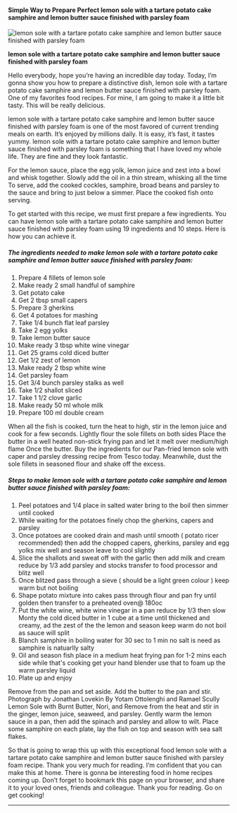             

#### Simple Way to Prepare Perfect lemon sole with a tartare potato cake samphire and lemon butter sauce finished with parsley foam

![lemon sole with a tartare potato cake samphire and lemon butter sauce finished with parsley foam](https://img-global.cpcdn.com/recipes/5865166998601728/751x532cq70/lemon-sole-with-a-tartare-potato-cake-samphire-and-lemon-butter-sauce-finished-with-parsley-foam-recipe-main-photo.jpg)

**lemon sole with a tartare potato cake samphire and lemon butter sauce finished with parsley foam**

Hello everybody, hope you’re having an incredible day today. Today, I’m gonna show you how to prepare a distinctive dish, lemon sole with a tartare potato cake samphire and lemon butter sauce finished with parsley foam. One of my favorites food recipes. For mine, I am going to make it a little bit tasty. This will be really delicious.

lemon sole with a tartare potato cake samphire and lemon butter sauce finished with parsley foam is one of the most favored of current trending meals on earth. It’s enjoyed by millions daily. It is easy, it’s fast, it tastes yummy. lemon sole with a tartare potato cake samphire and lemon butter sauce finished with parsley foam is something that I have loved my whole life. They are fine and they look fantastic.

For the lemon sauce, place the egg yolk, lemon juice and zest into a bowl and whisk together. Slowly add the oil in a thin stream, whisking all the time To serve, add the cooked cockles, samphire, broad beans and parsley to the sauce and bring to just below a simmer. Place the cooked fish onto serving.

To get started with this recipe, we must first prepare a few ingredients. You can have lemon sole with a tartare potato cake samphire and lemon butter sauce finished with parsley foam using 19 ingredients and 10 steps. Here is how you can achieve it.

##### The ingredients needed to make lemon sole with a tartare potato cake samphire and lemon butter sauce finished with parsley foam:

1.  Prepare 4 fillets of lemon sole
2.  Make ready 2 small handful of samphire
3.  Get potato cake
4.  Get 2 tbsp small capers
5.  Prepare 3 gherkins
6.  Get 4 potatoes for mashing
7.  Take 1/4 bunch flat leaf parsley
8.  Take 2 egg yolks
9.  Take lemon butter sauce
10.  Make ready 3 tbsp white wine vinegar
11.  Get 25 grams cold diced butter
12.  Get 1/2 zest of lemon
13.  Make ready 2 tbsp white wine
14.  Get parsley foam
15.  Get 3/4 bunch parsley stalks as well
16.  Take 1/2 shallot sliced
17.  Take 1 1/2 clove garlic
18.  Make ready 50 ml whole milk
19.  Prepare 100 ml double cream

When all the fish is cooked, turn the heat to high, stir in the lemon juice and cook for a few seconds. Lightly flour the sole fillets on both sides Place the butter in a well heated non-stick frying pan and let it melt over medium/high flame Once the butter. Buy the ingredients for our Pan-fried lemon sole with caper and parsley dressing recipe from Tesco today. Meanwhile, dust the sole fillets in seasoned flour and shake off the excess.

##### Steps to make lemon sole with a tartare potato cake samphire and lemon butter sauce finished with parsley foam:

1.  Peel potatoes and 1/4 place in salted water bring to the boil then simmer until cooked
2.  While waiting for the potatoes finely chop the gherkins, capers and parsley
3.  Once potatoes are cooked drain and mash until smooth ( potato ricer recommended) then add the chopped capers, gherkins, parsley and egg yolks mix well and season leave to cool slightly
4.  Slice the shallots and sweat off with the garlic then add milk and cream reduce by 1/3 add parsley and stocks transfer to food processor and blitz well
5.  Once blitzed pass through a sieve ( should be a light green colour ) keep warm but not boiling
6.  Shape potato mixture into cakes pass through flour and pan fry until golden then transfer to a preheated oven@ 180oc
7.  Put the white wine, white wine vinegar in a pan reduce by 1/3 then slow Monty the cold diced butter in 1 cube at a time until thickened and creamy, ad the zest of the the lemon and season keep warm do not boil as sauce will split
8.  Blanch samphire in boiling water for 30 sec to 1 min no salt is need as samphire is natuarlly salty
9.  Oil and season fish place in a medium heat frying pan for 1-2 mins each side while that's cooking get your hand blender use that to foam up the warm parsley liquid
10.  Plate up and enjoy

Remove from the pan and set aside. Add the butter to the pan and stir. Photograph by Jonathan Lovekin By Yotam Ottolenghi and Ramael Scully Lemon Sole with Burnt Butter, Nori, and Remove from the heat and stir in the ginger, lemon juice, seaweed, and parsley. Gently warm the lemon sauce in a pan, then add the spinach and parsley and allow to wilt. Place some samphire on each plate, lay the fish on top and season with sea salt flakes.

So that is going to wrap this up with this exceptional food lemon sole with a tartare potato cake samphire and lemon butter sauce finished with parsley foam recipe. Thank you very much for reading. I’m confident that you can make this at home. There is gonna be interesting food in home recipes coming up. Don’t forget to bookmark this page on your browser, and share it to your loved ones, friends and colleague. Thank you for reading. Go on get cooking!

* * *
